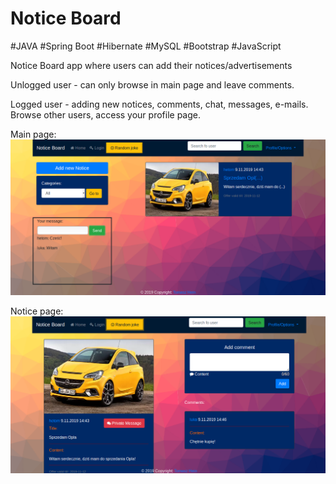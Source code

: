 # Notice Board
#JAVA #Spring Boot #Hibernate #MySQL #Bootstrap #JavaScript

Notice Board app where users can add their notices/advertisements

Unlogged user - can only browse in main page and leave comments.

Logged user - adding new notices, comments, chat, messages, e-mails. Browse other users, access your profile page.

Main page:
![Main page](screenshots/Main_page.png)

Notice page:
![Notice page](screenshots/Notice_page.png)
